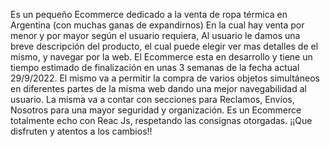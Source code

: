 Es un pequeño Ecommerce dedicado a la venta de ropa térmica en Argentina (con muchas ganas de expandirnos) En la cual hay venta por menor y por mayor según el usuario requiera, Al usuario le damos una breve descripción del producto, el cual puede elegir ver mas detalles de el mismo, y navegar por la web. El Ecommerce esta en desarrollo y tiene un tiempo estimado de finalización en unas 3 semanas de la fecha actual 29/9/2022. El mismo va a permitir la compra de varios objetos simultáneos en diferentes partes de la misma web dando una mejor navegabilidad al usuario. La misma va a contar con secciones para Reclamos, Envíos, Nosotros para una mayor seguridad y organización. Es un Ecommerce totalmente echo con Reac Js, respetando las consignas otorgadas. ¡¡Que disfruten y atentos a los cambios!!

